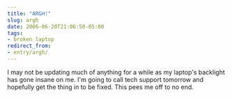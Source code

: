 ```yaml
---
title: "ARGH!"
slug: argh
date: 2006-06-20T21:06:50-05:00
tags:
- broken laptop
redirect_from:
- entry/argh/
---
```

I may not be updating much of anything for a while as my laptop's backlight has gone insane on me. I'm going to call tech support tomorrow and hopefully get the thing in to be fixed. This pees me off to no end.
